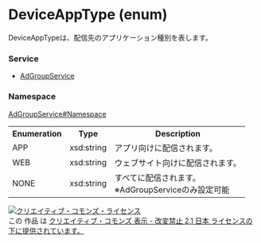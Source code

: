 # DeviceAppType (enum)
DeviceAppTypeは、配信先のアプリケーション種別を表します。

### Service
+ [AdGroupService](../../services/AdGroupService.md)

### Namespace
[AdGroupService#Namespace](../../services/AdGroupService.md#namespace)

<table>
 <tr>
  <th>Enumeration </th>
  <th>Type</th>
  <th>Description</th>
 <tr>
  <td>APP</td>
  <td>xsd:string</td>
  <td>アプリ向けに配信されます。 </td>
 </tr>
 <tr>
  <td>WEB</td>
  <td>xsd:string</td>
  <td>ウェブサイト向けに配信されます。</td>
 </tr>
 <tr>
  <td>NONE</td>
  <td>xsd:string</td>
  <td>すべてに配信されます。 <br>※AdGroupServiceのみ設定可能</td>
 </tr>
</table>

<a rel="license" href="http://creativecommons.org/licenses/by-nd/2.1/jp/"><img alt="クリエイティブ・コモンズ・ライセンス" style="border-width:0" src="https://i.creativecommons.org/l/by-nd/2.1/jp/88x31.png" /></a><br />この 作品 は <a rel="license" href="http://creativecommons.org/licenses/by-nd/2.1/jp/">クリエイティブ・コモンズ 表示 - 改変禁止 2.1 日本 ライセンスの下に提供されています。</a>
